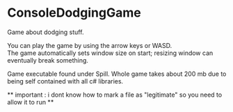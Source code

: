 # ConsoleDodgingGame
 Game about dodging stuff.

You can play the game by using the arrow keys or WASD.  
The game automatically sets window size on start; resizing window can eventually break something.

Game executable found under Spill. Whole game takes about 200 mb due to being self contained with all c# libraries.

** important : i dont know how to mark a file as "legitimate" so you need to allow it to run **
